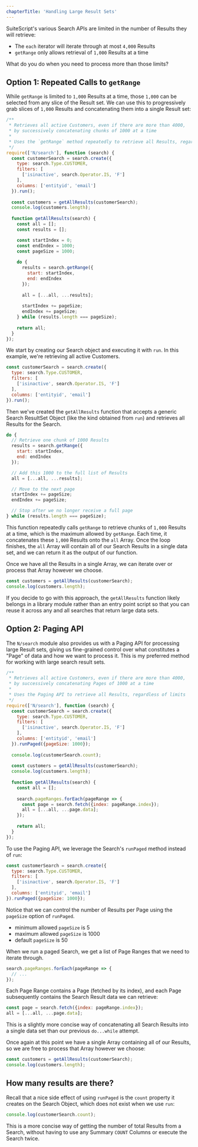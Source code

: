 ```yaml
---
chapterTitle: 'Handling Large Result Sets'
---
```


SuiteScript's various Search APIs are limited in the number of Results they will retrieve:

* The `each` iterator will iterate through at most `4,000` Results
* `getRange` only allows retrieval of `1,000` Results at a time

What do you do when you need to process more than those limits?

## Option 1: Repeated Calls to `getRange`

While `getRange` is limited to `1,000` Results at a time, those `1,000` can be selected from any slice of the Result 
set. We can use this to progressively grab slices of `1,000` Results and concatenating them into a single Result set:

```javascript
/**
 * Retrieves all active Customers, even if there are more than 4000,
 * by successively concatenating chunks of 1000 at a time
 * 
 * Uses the `getRange` method repeatedly to retrieve all Results, regardless of limits
 */
require(['N/search'], function (search) {
  const customerSearch = search.create({
    type: search.Type.CUSTOMER,
    filters: [
      ['isinactive', search.Operator.IS, 'F']
    ],
    columns: ['entityid', 'email']
  }).run();
  
  const customers = getAllResults(customerSearch);
  console.log(customers.length);
  
  function getAllResults(search) {
    const all = [];
    const results = [];

    const startIndex = 0;
    const endIndex = 1000;
    const pageSize = 1000;
    
    do {
      results = search.getRange({
        start: startIndex,
        end: endIndex
      });
      
      all = [...all, ...results];
      
      startIndex += pageSize;
      endIndex += pageSize;
    } while (results.length === pageSize);
    
    return all;
  }
});
```

We start by creating our Search object and executing it with `run`. In this example, we're retrieving all active 
Customers.

```javascript
const customerSearch = search.create({
  type: search.Type.CUSTOMER,
  filters: [
    ['isinactive', search.Operator.IS, 'F']
  ],
  columns: ['entityid', 'email']
}).run();
```

Then we've created the `getAllResults` function that accepts a generic Search ResultSet Object (like the kind 
obtained from `run`) and retrieves all Results for the Search.

```javascript
do {
  // Retrieve one chunk of 1000 Results
  results = search.getRange({
    start: startIndex,
    end: endIndex
  });

  // Add this 1000 to the full list of Results
  all = [...all, ...results];

  // Move to the next page
  startIndex += pageSize;
  endIndex += pageSize;

  // Stop after we no longer receive a full page
} while (results.length === pageSize);
```

This function repeatedly calls `getRange` to retrieve chunks of `1,000` Results at a time, which is the maximum allowed 
by `getRange`. Each time, it concatenates these `1,000` Results onto the `all` Array. Once the loop finishes, the `all` 
Array will contain all of our Search Results in a single data set, and we can return it as the output of our function.

Once we have all the Results in a single Array, we can iterate over or process that Array however we choose.

```javascript
const customers = getAllResults(customerSearch);
console.log(customers.length);
```

If you decide to go with this approach, the `getAllResults` function likely belongs in a library module rather than 
an entry point script so that you can reuse it across any and all searches that return large data sets. 

## Option 2: Paging API

The `N/search` module also provides us with a Paging API for processing large Result sets, giving us
fine-grained control over what constitutes a "Page" of data and how we want to process it. This is my preferred 
method for working with large search result sets.

```javascript
/**
 * Retrieves all active Customers, even if there are more than 4000,
 * by successively concatenating Pages of 1000 at a time
 *
 * Uses the Paging API to retrieve all Results, regardless of limits
 */
require(['N/search'], function (search) {
  const customerSearch = search.create({
    type: search.Type.CUSTOMER,
    filters: [
      ['isinactive', search.Operator.IS, 'F']
    ],
    columns: ['entityid', 'email']
  }).runPaged({pageSize: 1000});
  
  console.log(customerSearch.count);
  
  const customers = getAllResults(customerSearch);
  console.log(customers.length);
  
  function getAllResults(search) {
    const all = [];
    
    search.pageRanges.forEach(pageRange => {
      const page = search.fetch({index: pageRange.index});
      all = [...all, ...page.data];
    });
    
    return all;
  }
});
```

To use the Paging API, we leverage the Search's `runPaged` method instead of `run`:

```javascript
const customerSearch = search.create({
  type: search.Type.CUSTOMER,
  filters: [
    ['isinactive', search.Operator.IS, 'F']
  ],
  columns: ['entityid', 'email']
}).runPaged({pageSize: 1000});
```

Notice that we can control the number of Results per Page using the `pageSize` option of `runPaged`.

* minimum allowed `pageSize` is 5
* maximum allowed `pageSize` is 1000
* default `pageSize` is 50

When we run a paged Search, we get a list of Page Ranges that we need to iterate through.

```javascript
search.pageRanges.forEach(pageRange => {
  // ...
});
```

Each Page Range contains a Page (fetched by its index), and each Page subsequently contains the Search Result data 
we can retrieve:

```javascript
const page = search.fetch({index: pageRange.index});
all = [...all, ...page.data];
```

This is a slightly more concise way of concatenating all Search Results into a single data set than our previous
`do...while` attempt.

Once again at this point we have a single Array containing all of our Results, so we are free to process that Array 
however we choose:

```javascript
const customers = getAllResults(customerSearch);
console.log(customers.length);
```

## How many results are there?

Recall that a nice side effect of using `runPaged` is the `count` property it creates on the Search Object, which 
does not exist when we use `run`:

```javascript
console.log(customerSearch.count);
```

This is a more concise way of getting the number of total Results from a Search, without having to use any Summary 
`COUNT` Columns or execute the Search twice.
